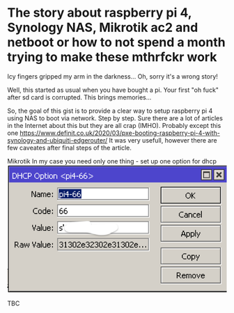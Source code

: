 <h1>The story about raspberry pi 4, Synology NAS, Mikrotik ac2 and netboot or how to not spend a month trying to make these mthrfckr work</h1> 

Icy fingers gripped my arm in the darkness...
Oh, sorry it's a wrong story!

Well, this started as usual when you have bought a pi. Your first "oh fuck" after sd card is corrupted. 
This brings memories...

So, the goal of this gist is to provide a clear way to setup raspberry pi 4 using NAS to boot via network. Step by step.
Sure there are a lot of articles in the Internet about this but they are all crap (IMHO). Probably except this one
https://www.definit.co.uk/2020/03/pxe-booting-raspberry-pi-4-with-synology-and-ubiquiti-edgerouter/
It was very usefull, however there are few caveates after final steps of the article.


Mikrotik
In my case you need only one thing - set up one option for dhcp
![GitHub Logo](/dhcp-option-66.png)


TBC
